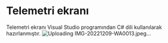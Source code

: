 # Telemetri ekranı
 Telemetri ekranı Visual Studio programından C# dili kullanılarak hazırlanmıştır.
![Uploading IMG-20221209-WA0013.jpeg…]()

